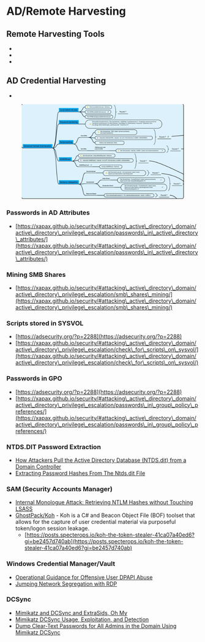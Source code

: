 # AD/Remote Harvesting

## Remote Harvesting Tools

*
*
*

## AD Credential Harvesting

*

<figure><img src="../../../../.gitbook/assets/image (9).png" alt=""><figcaption></figcaption></figure>

### Passwords in AD Attributes

* [https://xapax.github.io/security/#attacking\_active\_directory\_domain/active\_directory\_privilege\_escalation/passwords\_in\_active\_directory\_attributes/](https://xapax.github.io/security/#attacking\_active\_directory\_domain/active\_directory\_privilege\_escalation/passwords\_in\_active\_directory\_attributes/)

### Mining SMB Shares

* [https://xapax.github.io/security/#attacking\_active\_directory\_domain/active\_directory\_privilege\_escalation/smb\_shares\_mining/](https://xapax.github.io/security/#attacking\_active\_directory\_domain/active\_directory\_privilege\_escalation/smb\_shares\_mining/)

### Scripts stored in SYSVOL

* [https://adsecurity.org/?p=2288](https://adsecurity.org/?p=2288)
* [https://xapax.github.io/security/#attacking\_active\_directory\_domain/active\_directory\_privilege\_escalation/check\_for\_scripts\_on\_sysvol/](https://xapax.github.io/security/#attacking\_active\_directory\_domain/active\_directory\_privilege\_escalation/check\_for\_scripts\_on\_sysvol/)

### Passwords in GPO

* [https://adsecurity.org/?p=2288](https://adsecurity.org/?p=2288)
* [https://xapax.github.io/security/#attacking\_active\_directory\_domain/active\_directory\_privilege\_escalation/passwords\_in\_group\_policy\_preferences/](https://xapax.github.io/security/#attacking\_active\_directory\_domain/active\_directory\_privilege\_escalation/passwords\_in\_group\_policy\_preferences/)

### NTDS.DIT Password Extraction

* [How Attackers Pull the Active Directory Database (NTDS.dit) from a Domain Controller](https://adsecurity.org/?p=451)
* [Extracting Password Hashes From The Ntds.dit File](https://blog.stealthbits.com/extracting-password-hashes-from-the-ntds-dit-file/)

### SAM (Security Accounts Manager)

* [Internal Monologue Attack: Retrieving NTLM Hashes without Touching LSASS](https://github.com/eladshamir/Internal-Monologue)
* [GhostPack/Koh](https://github.com/GhostPack/Koh) - Koh is a C# and Beacon Object File (BOF) toolset that allows for the capture of user credential material via purposeful token/logon session leakage.
  * [https://posts.specterops.io/koh-the-token-stealer-41ca07a40ed6?gi=be2457d740ab](https://posts.specterops.io/koh-the-token-stealer-41ca07a40ed6?gi=be2457d740ab)

### Windows Credential Manager/Vault

* [Operational Guidance for Offensive User DPAPI Abuse](https://www.harmj0y.net/blog/redteaming/operational-guidance-for-offensive-user-dpapi-abuse/)
* [Jumping Network Segregation with RDP](https://rastamouse.me/blog/rdp-jump-boxes/)

### DCSync

* [Mimikatz and DCSync and ExtraSids, Oh My](https://www.harmj0y.net/blog/redteaming/mimikatz-and-dcsync-and-extrasids-oh-my/)
* [Mimikatz DCSync Usage, Exploitation, and Detection](https://adsecurity.org/?p=1729)
* [Dump Clear-Text Passwords for All Admins in the Domain Using Mimikatz DCSync](https://adsecurity.org/?p=2053)
